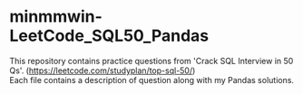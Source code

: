 # minmmwin-LeetCode_SQL50_Pandas
This repository contains practice questions from 'Crack SQL Interview in 50 Qs'. (https://leetcode.com/studyplan/top-sql-50/)  
Each file contains a description of question along with my Pandas solutions.

